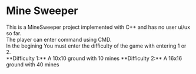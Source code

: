 # Mine Sweeper
<p>
  This is a MineSweeper project implemented with C++ and has no user ui/ux so far.<br>
  The player can enter command using CMD.<br>
  In the begining You must enter the difficulty of the game with entering 1 or 2.<br>
  **Difficulty 1:** A 10x10 ground with 10 mines
  **Difficulty 2:** A 16x16 ground with 40 mines
</p>
